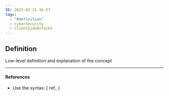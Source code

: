 ```yaml
---
ID: 2025-02-21-16:57
tags:
  - "#definition"
  - cyberSecurity
  - clientSideAttacks
---
```

## Definition

Low-level definition and explanation of the concept

---
#### References
- Use the syntax: \[ ref_ ]